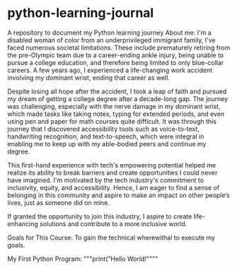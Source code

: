 # python-learning-journal
A repository to document my Python learning journey
About me: 
I'm a disabled woman of color from an underprivileged immigrant family, I've faced numerous societal limitations. These include prematurely retiring from the pre-Olympic team due to a career-ending ankle injury, being unable to pursue a college education, and therefore being limited to only blue-collar careers. A few years ago, I experienced a life-changing work accident involving my dominant wrist, ending that career as well.

Despite losing all hope after the accident, I took a leap of faith and pursued my dream of getting a college degree after a decade-long gap. The journey was challenging, especially with the nerve damage in my dominant wrist, which made tasks like taking notes, typing for extended periods, and even using pen and paper for math courses quite difficult. It was through this journey that I discovered accessibility tools such as voice-to-text, handwriting recognition, and text-to-speech, which were integral in enabling me to keep up with my able-bodied peers and continue my degree.

This first-hand experience with tech's empowering potential helped me realize its ability to break barriers and create opportunities I could never have imagined. I'm motivated by the tech industry's commitment to inclusivity, equity, and accessibility. Hence, I am eager to find a sense of belonging in this community and aspire to make an impact on other people’s lives, just as someone did on mine.

If granted the opportunity to join this industry, I aspire to create life-enhancing solutions and contribute to a more inclusive world.

Goals for This Course:
To gain the technical wherewithal to execute my goals.

My First Python Program:
"""print("Hello World!""""
